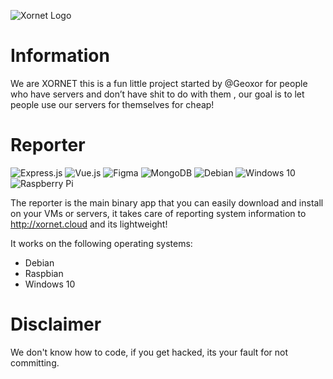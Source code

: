 ![Xornet Logo](https://cdn.discordapp.com/attachments/806300597338767450/840561743804891166/unknown.png)

# Information
We are XORNET this is a fun little project started by @Geoxor for people who have servers and don’t have shit to do with them , our goal is to let people use our servers for themselves for cheap!

# Reporter
<img alt="Express.js" src="https://img.shields.io/badge/express.js-%23404d59.svg?&style=for-the-badge"/> <img alt="Vue.js" src="https://img.shields.io/badge/vuejs-%2335495e.svg?&style=for-the-badge&logo=vue.js&logoColor=%234FC08D"/> <img alt="Figma" src="https://img.shields.io/badge/figma-%23F24E1E.svg?&style=for-the-badge&logo=figma&logoColor=white"/> <img alt="MongoDB" src ="https://img.shields.io/badge/MongoDB-%234ea94b.svg?&style=for-the-badge&logo=mongodb&logoColor=white"/> <img alt="Debian" src="https://img.shields.io/badge/Debian-D70A53?style=for-the-badge&logo=debian&logoColor=white" /> <img alt="Windows 10" src="https://img.shields.io/badge/Windows-0078D6?style=for-the-badge&logo=windows&logoColor=white" /> <img alt="Raspberry Pi" src="https://img.shields.io/badge/-RaspberryPi-C51A4A?style=for-the-badge&logo=Raspberry-Pi"/>

The reporter is the main binary app that you can easily download and install on your VMs or servers, it takes care of reporting system information to http://xornet.cloud and its lightweight!

It works on the following operating systems:
  - Debian
  - Raspbian
  - Windows 10

# Disclaimer
We don't know how to code, if you get hacked, its your fault for not committing.
